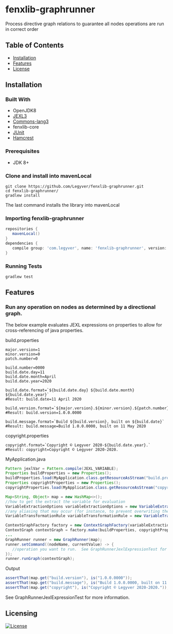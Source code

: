 # fenxlib-graphrunner
Process directive graph relations to guarantee all nodes operations are run in correct order
## Table of Contents
- [Installation](#installation)
- [Features](#features)
- [License](#license)

## Installation
### Built With
* OpenJDK8
* [JEXL3](http://commons.apache.org/proper/commons-jexl/)
* [Commons-lang3](http://commons.apache.org/proper/commons-lang/)
* fenxlib-core
* [JUnit](https://junit.org/junit4/)
* [Hamcrest](http://hamcrest.org/JavaHamcrest/)

### Prerequisites
* JDK 8+
### Clone and install into mavenLocal
```shell
git clone https://github.com/Legyver/fenxlib-graphrunner.git
cd fenxlib-graphrunner/
gradlew install
```
The last command installs the library into mavenLocal

### Importing fenxlib-graphrunner
 ```build.gradle
repositories {
    mavenLocal()
}
dependencies {
    compile group: 'com.legyver', name: 'fenxlib-graphrunner', version: '1.0.0.0'
}
```

### Running Tests
```shell
gradlew test
```

## Features
### Run any operation on nodes as determined by a directional graph.
The below example evaluates JEXL expressions on properties to allow for cross-referencing of java properties.

<p>build.properties</p>

```properties
major.version=1
minor.version=0
patch.number=0

build.number=0000
build.date.day=11
build.date.month=April
build.date.year=2020

build.date.format=`${build.date.day} ${build.date.month} ${build.date.year}`
#Result: build.date=11 April 2020

build.version.format=`${major.version}.${minor.version}.${patch.number}.${build.number}`
#Result: build.version=1.0.0.0000

build.message.format=`Build ${build.version}, built on ${build.date}`
#Result: build.message=Build 1.0.0.0000, built on 11 May 2020
```
copyright.properties
```properties
copyright.format=`Copyright © Legyver 2020-${build.date.year}.`
#Result: copyright=Copyright © Legyver 2020-2020.
```

MyApplication.java
```java
Pattern jexlVar = Pattern.compile(JEXL_VARIABLE);
Properties buildProperties = new Properties();
buildProperties.load(MyApplication.class.getResourceAsStream("build.properties"));
Properties copyrightProperties = new Properties();
copyrightProperties.load(MyApplication.class.getResourceAsStream("copyright.properties"));

Map<String, Object> map = new HashMap<>();
//how to get the extract the variable for evaluation
VariableExtractionOptions variableExtractionOptions = new VariableExtractionOptions(jexlVar, 1);
//any aliasing that may occur (for instance, to prevent overwriting the format)
VariableTransformationRule variableTransformationRule = new VariableTransformationRule(Pattern.compile("\\.format$"), TransformationOperation.upToLastIndexOf(".format"));

ContextGraphFactory factory = new ContextGraphFactory(variableExtractionOptions, variableTransformationRule);
ContextGraph contextGraph = factory.make(buildProperties, copyrightProperties);
...
GraphRunner runner = new GraphRunner(map);
runner.setCommand((nodeName, currentValue) -> {
   //operation you want to run.  See GraphRunnerJexlExpressionTest for the Jexl example
});
runner.runGraph(contextGraph);
```
Output
```java
assertThat(map.get("build.version"), is("1.0.0.0000"));
assertThat(map.get("build.message"), is("Build 1.0.0.0000, built on 11 April 2020"));
assertThat(map.get("copyright"), is("Copyright © Legyver 2020-2020."));
```
See GraphRunnerJexlExpressionTest for more information.
## Licensing

[![License](https://img.shields.io/badge/License-Apache%202.0-blue.svg)](https://github.com/Legyver/fenxlib-graphrunner/blob/master/LICENSE)

